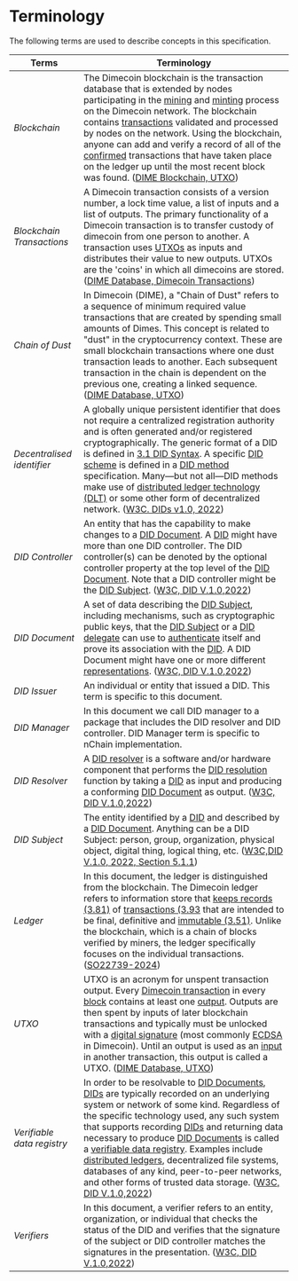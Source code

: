 # Terminology
The following terms are used to describe concepts in this specification.

|Terms|Terminology|
|-----|-----------|
| _Blockchain_ | The Dimecoin blockchain is the transaction database that is extended by nodes participating in the [mining](https://dimecore-docs.dimecoinnetwork.com/en/latest/docs/reference/glossary.html#mining) and [minting](https://dimecore-docs.dimecoinnetwork.com/en/latest/docs/reference/glossary.html#staker) process on the Dimecoin network. The blockchain contains [transactions](https://dimecore-docs.dimecoinnetwork.com/en/latest/docs/reference/glossary.html#transaction) validated and processed by nodes on the network. Using the blockchain, anyone can add and verify a record of all of the [confirmed](https://dimecore-docs.dimecoinnetwork.com/en/latest/docs/reference/glossary.html#confirmations) transactions that have taken place on the ledger up until the most recent block was found. ([DIME Blockchain, UTXO](https://dimecore-docs.dimecoinnetwork.com/en/latest/docs/reference/glossary.html#blockchain)) |
| _Blockchain Transactions_ | A Dimecoin transaction consists of a version number, a lock time value, a list of inputs and a list of outputs. The primary functionality of a Dimecoin transaction is to transfer custody of dimecoin from one person to another. A transaction uses [UTXOs](https://dimecore-docs.dimecoinnetwork.com/en/latest/docs/reference/glossary.html#unspent-transaction-output) as inputs and distributes their value to new outputs. UTXOs are the 'coins' in which all dimecoins are stored. ([DIME Database, Dimecoin Transactions](https://dimecore-docs.dimecoinnetwork.com/en/latest/docs/reference/glossary.html#transaction)) |
| _Chain of Dust_ | In Dimecoin (DIME), a "Chain of Dust" refers to a sequence of minimum required value transactions that are created by spending small amounts of Dimes. This concept is related to "dust" in the cryptocurrency context. These are small blockchain transactions where one dust transaction leads to another. Each subsequent transaction in the chain is dependent on the previous one, creating a linked sequence. ([DIME Database, UTXO](https://dimecore-docs.dimecoinnetwork.com/en/latest/docs/reference/glossary.html#unspent-transaction-output)) |
| _Decentralised identifier_ | A globally unique persistent identifier that does not require a centralized registration authority and is often generated and/or registered cryptographically. The generic format of a DID is defined in [3.1 DID Syntax](https://www.w3.org/TR/did-core/#did-syntax). A specific [DID scheme](https://www.w3.org/TR/did-core/#dfn-did-schemes) is defined in a [DID method](https://www.w3.org/TR/did-core/#dfn-did-methods) specification. Many—but not all—DID methods make use of [distributed ledger technology (DLT)](https://www.w3.org/TR/did-core/#dfn-distributed-ledger-technology) or some other form of decentralized network. ([W3C. DIDs v1.0, 2022](https://www.w3.org/TR/did-core/#dfn-did-documents))|
| _DID Controller_ | An entity that has the capability to make changes to a [DID Document](https://www.w3.org/TR/did-core/#dfn-did-documents). A [DID](https://www.w3.org/TR/did-core/#dfn-decentralized-identifiers) might have more than one DID controller. The DID controller(s) can be denoted by the optional controller property at the top level of the [DID Document](https://www.w3.org/TR/did-core/#dfn-did-documents). Note that a DID controller might be the [DID Subject](https://www.w3.org/TR/did-core/#dfn-did-subjects). ([W3C, DID V.1.0,2022](https://www.w3.org/TR/did-core/#dfn-did-controllers)) |
| _DID Document_ | A set of data describing the [DID Subject](https://www.w3.org/TR/did-core/#dfn-did-subjects), including mechanisms, such as cryptographic public keys, that the [DID Subject](https://www.w3.org/TR/did-core/#dfn-did-subjects) or a [DID delegate](https://www.w3.org/TR/did-core/#dfn-did-delegate) can use to [authenticate](https://www.w3.org/TR/did-core/#dfn-authenticated) itself and prove its association with the [DID](https://www.w3.org/TR/did-core/#dfn-decentralized-identifiers). A DID Document might have one or more different [representations](https://www.w3.org/TR/did-core/#dfn-representations). ([W3C, DID V.1.0,2022](https://www.w3.org/TR/did-core/#dfn-did-controllers)) |
| _DID Issuer_ | An individual or entity that issued a DID. This term is specific to this document. | 
| _DID Manager_ | In this document we call DID manager to a package that includes the DID resolver and DID controller. DID Manager term is specific to nChain implementation.| 
| _DID Resolver_ | A [DID resolver](https://www.w3.org/TR/did-core/#dfn-did-resolvers) is a software and/or hardware component that performs the [DID resolution](https://www.w3.org/TR/did-core/#dfn-did-resolution) function by taking a [DID](https://www.w3.org/TR/did-core/#dfn-decentralized-identifiers) as input and producing a conforming [DID Document](https://www.w3.org/TR/did-core/#dfn-did-documents) as output. ([W3C, DID V.1.0,2022](https://www.w3.org/TR/did-core/)) |
| _DID Subject_ | The entity identified by a [DID](https://www.w3.org/TR/did-core/#dfn-decentralized-identifiers) and described by a [DID Document](https://www.w3.org/TR/did-core/#dfn-did-documents). Anything can be a DID Subject: person, group, organization, physical object, digital thing, logical thing, etc. ([W3C,DID V.1.0, 2022, Section 5.1.1](https://www.w3.org/TR/did-core/#dfn-did-documents)) |
| _Ledger_ | In this document, the ledger is distinguished from the blockchain. The Dimecoin ledger refers to information store that [keeps records (3.81)](https://www.iso.org/obp/ui/en/#iso:std:iso:22739:ed-2:v1:en:term:3.81) of [transactions (3.93](https://www.iso.org/obp/ui/en/#iso:std:iso:22739:ed-2:v1:en:term:3.93) that are intended to be final, definitive and [immutable (3.51)](https://www.iso.org/obp/ui/en/#iso:std:iso:22739:ed-2:v1:en:term:3.51). Unlike the blockchain, which is a chain of blocks verified by miners, the ledger specifically focuses on the individual transactions. ([SO22739-2024](https://www.iso.org/obp/ui/en/#iso:std:iso:22739:ed-2:v1:en)) |
| _UTXO_ | UTXO is an acronym for unspent transaction output. Every [Dimecoin transaction](https://dimecore-docs.dimecoinnetwork.com/en/latest/docs/reference/glossary.html#transaction) in every [block](https://dimecore-docs.dimecoinnetwork.com/en/latest/docs/reference/glossary.html#block) contains at least one [output](https://dimecore-docs.dimecoinnetwork.com/en/latest/docs/reference/glossary.html#output). Outputs are then spent by inputs of later blockchain transactions and typically must be unlocked with a [digital signature](https://dimecore-docs.dimecoinnetwork.com/en/latest/docs/reference/glossary.html#ecdsa-signatures) (most commonly [ECDSA](https://dimecore-docs.dimecoinnetwork.com/en/latest/docs/reference/glossary.html#ecdsa-private-key) in Dimecoin). Until an output is used as an [input](https://dimecore-docs.dimecoinnetwork.com/en/latest/docs/reference/glossary.html#input) in another transaction, this output is called a UTXO. ([DIME Database, UTXO](https://dimecore-docs.dimecoinnetwork.com/en/latest/docs/reference/glossary.html#unspent-transaction-output)) |
| _Verifiable data registry_ | In order to be resolvable to [DID Documents](https://www.w3.org/TR/did-core/#dfn-did-documents), [DIDs](https://www.w3.org/TR/did-core/#dfn-decentralized-identifiers) are typically recorded on an underlying system or network of some kind. Regardless of the specific technology used, any such system that supports recording [DIDs](https://www.w3.org/TR/did-core/#dfn-decentralized-identifiers) and returning data necessary to produce [DID Documents](https://www.w3.org/TR/did-core/#dfn-did-documents) is called a [verifiable data registry](https://www.w3.org/TR/did-core/#dfn-verifiable-data-registry). Examples include [distributed ledgers](https://www.w3.org/TR/did-core/#dfn-distributed-ledger-technology), decentralized file systems, databases of any kind, peer-to-peer networks, and other forms of trusted data storage. ([W3C, DID V.1.0,2022](https://www.w3.org/TR/vc-data-model-2.0/#dfn-verifiable-data-registries)) | 
| _Verifiers_ | In this document, a verifier refers to an entity, organization, or individual that checks the status of the DID and verifies that the signature of the subject or DID controller matches the signatures in the presentation. ([W3C, DID V.1.0,2022](https://www.w3.org/TR/vc-data-model-2.0/#dfn-verifier)) | 
















